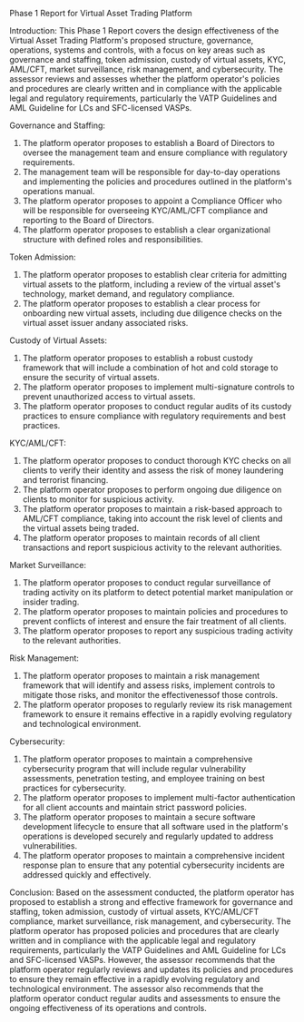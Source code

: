 Phase 1 Report for Virtual Asset Trading Platform

Introduction:
This Phase 1 Report covers the design effectiveness of the Virtual Asset Trading Platform's proposed structure, governance, operations, systems and controls, with a focus on key areas such as governance and staffing, token admission, custody of virtual assets, KYC, AML/CFT, market surveillance, risk management, and cybersecurity. The assessor reviews and assesses whether the platform operator's policies and procedures are clearly written and in compliance with the applicable legal and regulatory requirements, particularly the VATP Guidelines and AML Guideline for LCs and SFC-licensed VASPs.

Governance and Staffing:
1. The platform operator proposes to establish a Board of Directors to oversee the management team and ensure compliance with regulatory requirements.
2. The management team will be responsible for day-to-day operations and implementing the policies and procedures outlined in the platform's operations manual.
3. The platform operator proposes to appoint a Compliance Officer who will be responsible for overseeing KYC/AML/CFT compliance and reporting to the Board of Directors.
4. The platform operator proposes to establish a clear organizational structure with defined roles and responsibilities.

Token Admission:
1. The platform operator proposes to establish clear criteria for admitting virtual assets to the platform, including a review of the virtual asset's technology, market demand, and regulatory compliance.
2. The platform operator proposes to establish a clear process for onboarding new virtual assets, including due diligence checks on the virtual asset issuer andany associated risks.

Custody of Virtual Assets:
1. The platform operator proposes to establish a robust custody framework that will include a combination of hot and cold storage to ensure the security of virtual assets.
2. The platform operator proposes to implement multi-signature controls to prevent unauthorized access to virtual assets.
3. The platform operator proposes to conduct regular audits of its custody practices to ensure compliance with regulatory requirements and best practices.

KYC/AML/CFT:
1. The platform operator proposes to conduct thorough KYC checks on all clients to verify their identity and assess the risk of money laundering and terrorist financing.
2. The platform operator proposes to perform ongoing due diligence on clients to monitor for suspicious activity.
3. The platform operator proposes to maintain a risk-based approach to AML/CFT compliance, taking into account the risk level of clients and the virtual assets being traded.
4. The platform operator proposes to maintain records of all client transactions and report suspicious activity to the relevant authorities.

Market Surveillance:
1. The platform operator proposes to conduct regular surveillance of trading activity on its platform to detect potential market manipulation or insider trading.
2. The platform operator proposes to maintain policies and procedures to prevent conflicts of interest and ensure the fair treatment of all clients.
3. The platform operator proposes to report any suspicious trading activity to the relevant authorities.

Risk Management:
1. The platform operator proposes to maintain a risk management framework that will identify and assess risks, implement controls to mitigate those risks, and monitor the effectivenessof those controls.
2. The platform operator proposes to regularly review its risk management framework to ensure it remains effective in a rapidly evolving regulatory and technological environment.

Cybersecurity:
1. The platform operator proposes to maintain a comprehensive cybersecurity program that will include regular vulnerability assessments, penetration testing, and employee training on best practices for cybersecurity.
2. The platform operator proposes to implement multi-factor authentication for all client accounts and maintain strict password policies.
3. The platform operator proposes to maintain a secure software development lifecycle to ensure that all software used in the platform's operations is developed securely and regularly updated to address vulnerabilities.
4. The platform operator proposes to maintain a comprehensive incident response plan to ensure that any potential cybersecurity incidents are addressed quickly and effectively.

Conclusion:
Based on the assessment conducted, the platform operator has proposed to establish a strong and effective framework for governance and staffing, token admission, custody of virtual assets, KYC/AML/CFT compliance, market surveillance, risk management, and cybersecurity. The platform operator has proposed policies and procedures that are clearly written and in compliance with the applicable legal and regulatory requirements, particularly the VATP Guidelines and AML Guideline for LCs and SFC-licensed VASPs. However, the assessor recommends that the platform operator regularly reviews and updates its policies and procedures to ensure they remain effective in a rapidly evolving regulatory and technological environment. The assessor also recommends that the platform operator conduct regular audits and assessments to ensure the ongoing effectiveness of its operations and controls.
